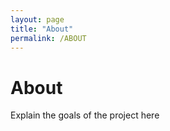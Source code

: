 ```yaml
---
layout: page
title: "About"
permalink: /ABOUT
---
```


# About
Explain the goals of the project here
